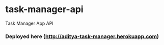 # task-manager-api
Task Manager App API

### Deployed here (http://aditya-task-manager.herokuapp.com)
